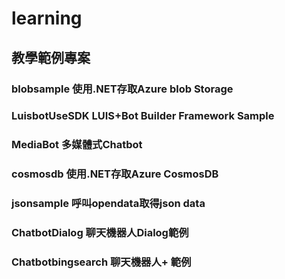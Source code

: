 # learning
## 教學範例專案
### blobsample 使用.NET存取Azure blob Storage
### LuisbotUseSDK LUIS+Bot Builder Framework Sample
### MediaBot 多媒體式Chatbot
### cosmosdb 使用.NET存取Azure CosmosDB
### jsonsample 呼叫opendata取得json data
### ChatbotDialog 聊天機器人Dialog範例
### Chatbotbingsearch 聊天機器人+ 範例
